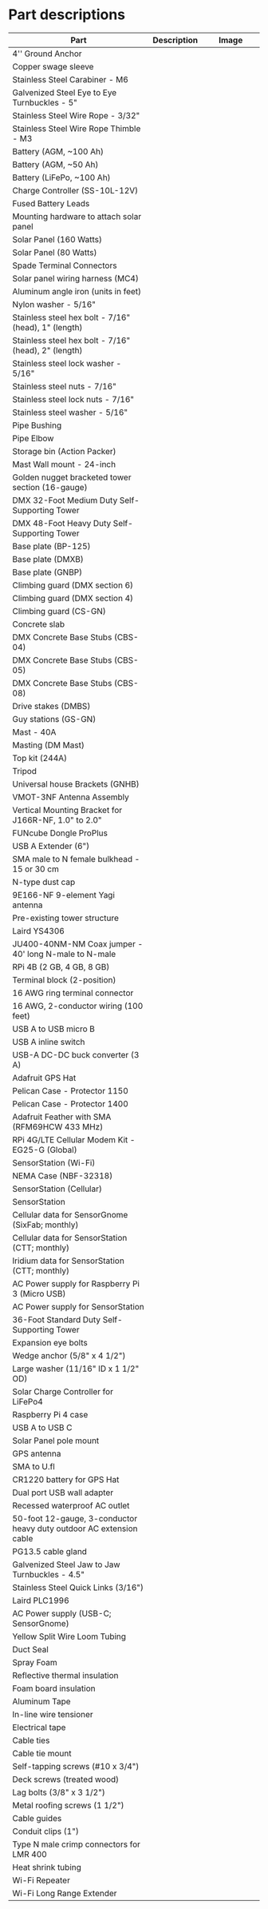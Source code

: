 # Part descriptions

<table><thead><tr><th>Part</th><th>Description</th><th width="100">Image</th></tr></thead><tbody><tr><td>4'' Ground Anchor</td><td></td><td><img src="../../.gitbook/assets/Arrowhead Earth Anchor.jpg" alt="" data-size="original"></td></tr><tr><td>Copper swage sleeve</td><td></td><td><img src="../../.gitbook/assets/Copper Swage Sleeve.jpg" alt="" data-size="original"></td></tr><tr><td>Stainless Steel Carabiner - M6</td><td></td><td><img src="../../.gitbook/assets/Stainless Steel Carabiner.png" alt="" data-size="original"></td></tr><tr><td>Galvenized Steel Eye to Eye Turnbuckles - 5"</td><td></td><td><img src="../../.gitbook/assets/Eye to Eye Turnbuckle.jpg" alt="" data-size="original"></td></tr><tr><td>Stainless Steel Wire Rope - 3/32"</td><td></td><td><img src="../../.gitbook/assets/Stainless Steel Wire Rope.jpg" alt="" data-size="original"></td></tr><tr><td>Stainless Steel Wire Rope Thimble - M3</td><td></td><td><img src="../../.gitbook/assets/VAN2905-0008-3__65908.jpg" alt="" data-size="original"></td></tr><tr><td>Battery (AGM, ~100 Ah)</td><td></td><td><img src="../../.gitbook/assets/SLA Battery 100 Ah.png" alt="" data-size="original"></td></tr><tr><td>Battery (AGM, ~50 Ah)</td><td></td><td><img src="../../.gitbook/assets/SLA Battery 76 Ah (Trojan) (1).JPG" alt="" data-size="original"></td></tr><tr><td>Battery (LiFePo, ~100 Ah)</td><td></td><td><img src="../../.gitbook/assets/LiFePo Battery 100 Ah.png" alt="" data-size="original"></td></tr><tr><td>Charge Controller (SS-10L-12V)</td><td></td><td><img src="../../.gitbook/assets/SS-10L-12v Charge Controller (MorningStar).jpeg" alt="" data-size="original"></td></tr><tr><td>Fused Battery Leads</td><td></td><td><img src="../../.gitbook/assets/Fused Battery Leads.jpg" alt="" data-size="original"></td></tr><tr><td>Mounting hardware to attach solar panel</td><td></td><td></td></tr><tr><td>Solar Panel (160 Watts)</td><td></td><td><img src="../../.gitbook/assets/Solar Panel (1).jpg" alt="" data-size="original"></td></tr><tr><td>Solar Panel (80 Watts)</td><td></td><td><img src="../../.gitbook/assets/Solar Panel.jpg" alt="" data-size="original"></td></tr><tr><td>Spade Terminal Connectors</td><td></td><td><img src="../../.gitbook/assets/Spade Terminal Connector.jpg" alt="" data-size="original"></td></tr><tr><td>Solar panel wiring harness (MC4)</td><td></td><td><img src="../../.gitbook/assets/Solar panel wire harness (MC4).jpg" alt="" data-size="original"></td></tr><tr><td>Aluminum angle iron (units in feet)</td><td></td><td><img src="../../.gitbook/assets/aluminum angle iron.jpg" alt="" data-size="original"></td></tr><tr><td>Nylon washer - 5/16"</td><td></td><td><img src="../../.gitbook/assets/Nylon washers.png" alt="" data-size="original"></td></tr><tr><td>Stainless steel hex bolt - 7/16" (head), 1" (length)</td><td></td><td><img src="../../.gitbook/assets/Stainless steel hex screw - 7-16 x 1.jpg" alt="" data-size="original"></td></tr><tr><td>Stainless steel hex bolt - 7/16" (head), 2" (length)</td><td></td><td><img src="../../.gitbook/assets/Stainless steel hex screw - 7-16 x 2.jpg" alt="" data-size="original"></td></tr><tr><td>Stainless steel lock washer - 5/16"</td><td></td><td><img src="../../.gitbook/assets/Stainless steel lock washer - 5-16.jpg" alt="" data-size="original"></td></tr><tr><td>Stainless steel nuts - 7/16"</td><td></td><td><img src="../../.gitbook/assets/Stainless steel nuts - 7-16 (1).jpg" alt="" data-size="original"></td></tr><tr><td>Stainless steel lock nuts - 7/16"</td><td></td><td><img src="../../.gitbook/assets/Stainless steel lock nuts - 7-16.jpg" alt="" data-size="original"></td></tr><tr><td>Stainless steel washer - 5/16"</td><td></td><td><img src="../../.gitbook/assets/Stainless steel washer - 5-16.jpg" alt="" data-size="original"></td></tr><tr><td>Pipe Bushing</td><td></td><td><img src="../../.gitbook/assets/pipe_bushing.png" alt="" data-size="original"></td></tr><tr><td>Pipe Elbow</td><td></td><td><img src="../../.gitbook/assets/pipe_fitting.jfif" alt="" data-size="original"></td></tr><tr><td>Storage bin (Action Packer)</td><td></td><td><img src="../../.gitbook/assets/Action Packer.png" alt="" data-size="original"></td></tr><tr><td>Mast Wall mount - 24-inch</td><td></td><td><img src="../../.gitbook/assets/Mast Wall mount - 24-inch.jpg" alt="" data-size="original"></td></tr><tr><td>Golden nugget bracketed tower section (16-gauge)</td><td></td><td><img src="../../.gitbook/assets/Golden nugget section - GN18S.jpg" alt="" data-size="original"></td></tr><tr><td>DMX 32-Foot Medium Duty Self-Supporting Tower</td><td></td><td><img src="../../.gitbook/assets/DMX tower.jpg" alt="" data-size="original"></td></tr><tr><td>DMX 48-Foot Heavy Duty Self-Supporting Tower</td><td></td><td><img src="../../.gitbook/assets/DMX tower (1).jpg" alt="" data-size="original"></td></tr><tr><td>Base plate (BP-125)</td><td></td><td><img src="../../.gitbook/assets/Popup Base Plate (BP-125).jpg" alt="" data-size="original"></td></tr><tr><td>Base plate (DMXB)</td><td></td><td><img src="../../.gitbook/assets/DMX Base Plate (DMXB).jpg" alt="" data-size="original"></td></tr><tr><td>Base plate (GNBP)</td><td></td><td><img src="../../.gitbook/assets/Golden Nugget Base Plate (GNBP).png" alt="" data-size="original"></td></tr><tr><td>Climbing guard (DMX section 6)</td><td></td><td><img src="../../.gitbook/assets/Wade antenna climb guard.jpg" alt="" data-size="original"></td></tr><tr><td>Climbing guard (DMX section 4)</td><td></td><td><img src="../../.gitbook/assets/Wade antenna climb guard (1).jpg" alt="" data-size="original"></td></tr><tr><td>Climbing guard (CS-GN)</td><td></td><td><img src="../../.gitbook/assets/Wade antenna climb guard (2).jpg" alt="" data-size="original"></td></tr><tr><td>Concrete slab</td><td></td><td><img src="../../.gitbook/assets/Concrete slab.jpg" alt="" data-size="original"></td></tr><tr><td>DMX Concrete Base Stubs (CBS-04)</td><td></td><td><img src="../../.gitbook/assets/DMX Concrete Base Stubs.png" alt="" data-size="original"></td></tr><tr><td>DMX Concrete Base Stubs (CBS-05)</td><td></td><td><img src="../../.gitbook/assets/DMX Concrete Base Stubs.png" alt="" data-size="original"></td></tr><tr><td>DMX Concrete Base Stubs (CBS-08)</td><td></td><td><img src="../../.gitbook/assets/DMX Concrete Base Stubs.png" alt="" data-size="original"></td></tr><tr><td>Drive stakes (DMBS)</td><td></td><td><img src="../../.gitbook/assets/Base plate drive stakes.jpg" alt="" data-size="original"></td></tr><tr><td>Guy stations (GS-GN)</td><td></td><td><img src="../../.gitbook/assets/Guy Station (GNGS).png" alt="" data-size="original"></td></tr><tr><td>Mast - 40A</td><td></td><td><img src="../../.gitbook/assets/Pop-up Mast.jpg" alt="" data-size="original"></td></tr><tr><td>Masting (DM Mast)</td><td></td><td><img src="../../.gitbook/assets/Lattice tower mast.jpg" alt="" data-size="original"></td></tr><tr><td>Top kit (244A)</td><td></td><td><img src="../../.gitbook/assets/Top kit (244A).png" alt="" data-size="original"></td></tr><tr><td>Tripod</td><td></td><td><img src="../../.gitbook/assets/Tripod TRM-10L (WADE).jpg" alt="" data-size="original"></td></tr><tr><td>Universal house Brackets (GNHB)</td><td></td><td><img src="../../.gitbook/assets/House Bracket (GNHB).png" alt="" data-size="original"></td></tr><tr><td>VMOT-3NF Antenna Assembly</td><td></td><td></td></tr><tr><td>Vertical Mounting Bracket for J166R-NF, 1.0" to 2.0"</td><td></td><td></td></tr><tr><td>FUNcube Dongle ProPlus</td><td></td><td><img src="../../.gitbook/assets/FUNcube Dongle Pro Plus.jpg" alt="" data-size="original"></td></tr><tr><td>USB A Extender (6")</td><td></td><td><img src="../../.gitbook/assets/USB A Extension.jpg" alt="" data-size="original"></td></tr><tr><td>SMA male to N female bulkhead - 15 or 30 cm</td><td></td><td><img src="../../.gitbook/assets/SMA male to N female bulkhead.jpg" alt="" data-size="original"></td></tr><tr><td>N-type dust cap</td><td></td><td><img src="../../.gitbook/assets/N type dust cap.jpg" alt="" data-size="original"></td></tr><tr><td>9E166-NF 9-element Yagi antenna</td><td></td><td><img src="../../.gitbook/assets/Laird PLC1669 (1).png" alt="" data-size="original"></td></tr><tr><td>Pre-existing tower structure</td><td></td><td></td></tr><tr><td>Laird YS4306</td><td></td><td><img src="../../.gitbook/assets/Laird YS4306.PNG" alt="" data-size="original"></td></tr><tr><td>JU400-40NM-NM Coax jumper - 40' long N-male to N-male</td><td></td><td><img src="../../.gitbook/assets/LMR-400 NM-NM.jpg" alt="" data-size="original"></td></tr><tr><td>RPi 4B (2 GB, 4 GB, 8 GB)</td><td></td><td><img src="../../.gitbook/assets/RASPBERRY-PI-4B-2GB.jpg" alt="" data-size="original"></td></tr><tr><td>Terminal block (2-position)</td><td></td><td><img src="../../.gitbook/assets/Terminal block (2-position).jpg" alt="" data-size="original"></td></tr><tr><td>16 AWG ring terminal connector</td><td></td><td><img src="../../.gitbook/assets/16 AWG ring terminal connector (1).jpg" alt="" data-size="original"></td></tr><tr><td>16 AWG, 2-conductor wiring (100 feet)</td><td></td><td><img src="../../.gitbook/assets/16 AWG, 2-conductor wiring (100 feet).jpg" alt="" data-size="original"></td></tr><tr><td>USB A to USB micro B</td><td></td><td><img src="../../.gitbook/assets/USB A to USB micro B.jpg" alt="" data-size="original"></td></tr><tr><td>USB A inline switch</td><td></td><td><img src="../../.gitbook/assets/USB A inline switch (1).jpg" alt="" data-size="original"></td></tr><tr><td>USB-A DC-DC buck converter (3 A)</td><td></td><td><img src="../../.gitbook/assets/USB A DC-DC buck converter (3 A) (1).jpg" alt="" data-size="original"></td></tr><tr><td>Adafruit GPS Hat</td><td></td><td><img src="../../.gitbook/assets/Adafruit GPS Hat.jpg" alt="" data-size="original"></td></tr><tr><td>Pelican Case - Protector 1150</td><td></td><td><img src="../../.gitbook/assets/Pelican Case - Protector 1150.jpg" alt="" data-size="original"></td></tr><tr><td>Pelican Case - Protector 1400</td><td></td><td><img src="../../.gitbook/assets/Pelican Case - Protector 1500.jpg" alt="" data-size="original"></td></tr><tr><td>Adafruit Feather with SMA (RFM69HCW 433 MHz)</td><td></td><td></td></tr><tr><td>RPi 4G/LTE Cellular Modem Kit - EG25-G (Global)</td><td></td><td><img src="../../.gitbook/assets/RPi 4GLTE Cellular Modem Kit - EG25-G (Global).jpg" alt="" data-size="original"></td></tr><tr><td>SensorStation (Wi-Fi)</td><td></td><td></td></tr><tr><td>NEMA Case (NBF-32318)</td><td></td><td><img src="../../.gitbook/assets/Nema case (NBF-32318).jpg" alt="" data-size="original"></td></tr><tr><td>SensorStation (Cellular)</td><td></td><td></td></tr><tr><td>SensorStation</td><td></td><td><img src="../../.gitbook/assets/SensorStation.jpg" alt="" data-size="original"></td></tr><tr><td>Cellular data for SensorGnome (SixFab; monthly)</td><td></td><td></td></tr><tr><td>Cellular data for SensorStation (CTT; monthly)</td><td></td><td></td></tr><tr><td>Iridium data for SensorStation (CTT; monthly)</td><td></td><td></td></tr><tr><td>AC Power supply for Raspberry Pi 3 (Micro USB)</td><td></td><td><img src="../../.gitbook/assets/Raspberry Pi 3 Power Adapter.jpg" alt="" data-size="original"></td></tr><tr><td>AC Power supply for SensorStation</td><td></td><td><img src="../../.gitbook/assets/SensorStation Power Supply.png" alt="" data-size="original"></td></tr><tr><td>36-Foot Standard Duty Self-Supporting Tower</td><td></td><td></td></tr><tr><td>Expansion eye bolts</td><td></td><td><img src="../../.gitbook/assets/Expansion Eye Bolt.png" alt="" data-size="original"></td></tr><tr><td>Wedge anchor (5/8" x 4 1/2")</td><td></td><td><img src="../../.gitbook/assets/Wedge Anchor.jpg" alt="" data-size="original"></td></tr><tr><td>Large washer (11/16" ID x 1 1/2" OD)</td><td></td><td><img src="../../.gitbook/assets/Large washer (11-16 ID x 1 1-2 OD).jpg" alt="" data-size="original"></td></tr><tr><td>Solar Charge Controller for LiFePo4</td><td></td><td><img src="../../.gitbook/assets/Solar Charge Controller for LiFePo4.png" alt="" data-size="original"></td></tr><tr><td>Raspberry Pi 4 case</td><td></td><td><img src="../../.gitbook/assets/Raspberry Pi 4 case.jpg" alt="" data-size="original"></td></tr><tr><td>USB A to USB C</td><td></td><td><img src="../../.gitbook/assets/USB A to USB C.jpg" alt="" data-size="original"></td></tr><tr><td>Solar Panel pole mount</td><td></td><td><img src="../../.gitbook/assets/Solar Panel Pole Mount.jpg" alt="" data-size="original"></td></tr><tr><td>GPS antenna</td><td></td><td><img src="../../.gitbook/assets/sma gps antenna.jpg" alt="" data-size="original"></td></tr><tr><td>SMA to U.fl</td><td></td><td><img src="../../.gitbook/assets/SMA to Ufl.png" alt="" data-size="original"></td></tr><tr><td>CR1220 battery for GPS Hat</td><td></td><td><img src="../../.gitbook/assets/CR1220.jpg" alt="" data-size="original"></td></tr><tr><td>Dual port USB wall adapter</td><td></td><td><img src="../../.gitbook/assets/Dual port USB wall adapter.jpg" alt="" data-size="original"></td></tr><tr><td>Recessed waterproof AC outlet</td><td></td><td><img src="../../.gitbook/assets/Recessed waterproof AC outlet.jpg" alt="" data-size="original"></td></tr><tr><td>50-foot 12-gauge, 3-conductor heavy duty outdoor AC extension cable</td><td></td><td><img src="../../.gitbook/assets/50-foot 12-gauge, 3-conductor heavy duty outdoor AC extension cable.jpg" alt="" data-size="original"></td></tr><tr><td>PG13.5 cable gland</td><td></td><td><img src="../../.gitbook/assets/PG13.5 cable gland.jpg" alt="" data-size="original"></td></tr><tr><td>Galvenized Steel Jaw to Jaw Turnbuckles - 4.5"</td><td></td><td><img src="../../.gitbook/assets/Jaw to Jaw Turnbuckle.png" alt="" data-size="original"></td></tr><tr><td>Stainless Steel Quick Links (3/16")</td><td></td><td><img src="../../.gitbook/assets/Quick Links.jpg" alt="" data-size="original"></td></tr><tr><td>Laird PLC1996</td><td></td><td><img src="../../.gitbook/assets/Laird PLC1669.png" alt="" data-size="original"></td></tr><tr><td>AC Power supply (USB-C; SensorGnome)</td><td></td><td></td></tr><tr><td>Yellow Split Wire Loom Tubing</td><td></td><td><img src="../../.gitbook/assets/Yellow loom tubing.jpg" alt="" data-size="original"></td></tr><tr><td>Duct Seal</td><td></td><td><img src="../../.gitbook/assets/Duct seal.jpg" alt="" data-size="original"></td></tr><tr><td>Spray Foam</td><td></td><td><img src="../../.gitbook/assets/Spray foam insulation (1).jpg" alt="" data-size="original"></td></tr><tr><td>Reflective thermal insulation</td><td></td><td><img src="../../.gitbook/assets/Reflective thermal insulation.jpg" alt="" data-size="original"></td></tr><tr><td>Foam board insulation</td><td></td><td><img src="../../.gitbook/assets/Foam board insulation.jpg" alt="" data-size="original"></td></tr><tr><td>Aluminum Tape</td><td></td><td><img src="../../.gitbook/assets/Aluminum tape.jpg" alt="" data-size="original"></td></tr><tr><td>In-line wire tensioner</td><td></td><td><img src="../../.gitbook/assets/In-line wire tensioner.jpg" alt="" data-size="original"></td></tr><tr><td>Electrical tape</td><td></td><td><img src="../../.gitbook/assets/Coloured Electrical Tape.jpg" alt="" data-size="original"></td></tr><tr><td>Cable ties</td><td></td><td><img src="../../.gitbook/assets/Cable ties.jpg" alt="" data-size="original"></td></tr><tr><td>Cable tie mount</td><td></td><td><img src="../../.gitbook/assets/Cable tie mount.jpg" alt="" data-size="original"></td></tr><tr><td>Self-tapping screws (#10 x 3/4")</td><td></td><td><img src="../../.gitbook/assets/Self-tapping screw.jpg" alt="" data-size="original"></td></tr><tr><td>Deck screws (treated wood)</td><td></td><td><img src="../../.gitbook/assets/Deck screw.jpg" alt="" data-size="original"></td></tr><tr><td>Lag bolts (3/8" x 3 1/2")</td><td></td><td><img src="../../.gitbook/assets/Lag bolt.jpg" alt="" data-size="original"></td></tr><tr><td>Metal roofing screws (1 1/2")</td><td></td><td><img src="../../.gitbook/assets/Metal roofing screw.jpg" alt="" data-size="original"></td></tr><tr><td>Cable guides</td><td></td><td><img src="../../.gitbook/assets/Cable guide.jpg" alt="" data-size="original"></td></tr><tr><td>Conduit clips (1")</td><td></td><td><img src="../../.gitbook/assets/Conduit clips.jpg" alt="" data-size="original"></td></tr><tr><td>Type N male crimp connectors for LMR 400</td><td></td><td><img src="../../.gitbook/assets/N-type Male Crimp Connector.jpg" alt="" data-size="original"></td></tr><tr><td>Heat shrink tubing</td><td></td><td><img src="../../.gitbook/assets/Heat shrink tubing.jpg" alt="" data-size="original"></td></tr><tr><td>Wi-Fi Repeater</td><td></td><td><img src="../../.gitbook/assets/Wi-Fi Repeater.jpg" alt="" data-size="original"></td></tr><tr><td>Wi-Fi Long Range Extender</td><td></td><td><img src="../../.gitbook/assets/Wi-Fi Long Range Receiver.jpg" alt="" data-size="original"></td></tr></tbody></table>

